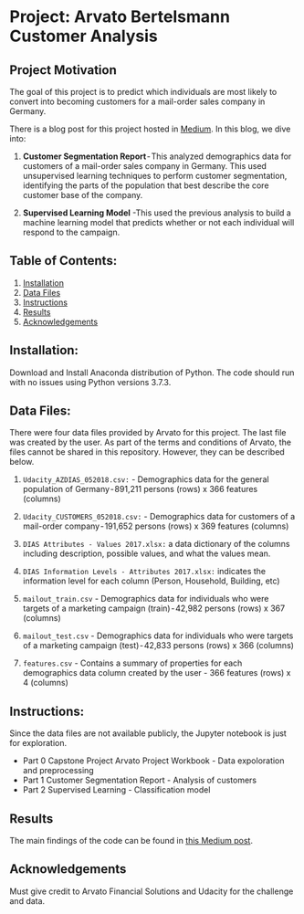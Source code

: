 # Project: Arvato Bertelsmann Customer Analysis


## Project Motivation

The goal of this project is to predict which individuals are most likely to convert into becoming customers for a mail-order sales company in Germany.

There is a blog post for this project hosted in [Medium](https://medium.com/@jt.mancilla/project-arvato-bertelsmann-customer-analysis-7a0b96d4abbe). In this blog, we dive into:

1. **Customer Segmentation Report** - This analyzed demographics data for customers of a mail-order sales company in Germany. This used unsupervised learning techniques to perform customer segmentation, identifying the parts of the population that best describe the core customer base of the company. 

2. **Supervised Learning Model** -This used the previous analysis to build a machine learning model that predicts whether or not each individual will respond to the campaign.



## Table of Contents:

1. [Installation](#installation)
2. [Data Files](#files)
3. [Instructions](#instructions)
4. [Results](#results)
5. [Acknowledgements](#acknowledgements)


## Installation: <a name="installation"></a>
Download and Install Anaconda distribution of Python. The code should run with no issues using Python versions 3.7.3.



## Data Files: <a name="files"></a>

There were four data files provided by Arvato for this project. The last file was created by the user. As part of the terms and conditions of Arvato, the files cannot be shared in this repository. However, they can be described below.

1. `Udacity_AZDIAS_052018.csv:` - Demographics data for the general population of Germany - 891,211 persons (rows) x 366 features (columns)

2. `Udacity_CUSTOMERS_052018.csv:` - Demographics data for customers of a mail-order company - 191,652 persons (rows) x 369 features (columns)

3. `DIAS Attributes - Values 2017.xlsx:` a data dictionary of the columns including description, possible values, and what the values mean.

4. `DIAS Information Levels - Attributes 2017.xlsx:` indicates the information level for each column (Person, Household, Building, etc)

5. `mailout_train.csv` - Demographics data for individuals who were targets of a marketing campaign (train) - 42,982 persons (rows) x 367 (columns)

6. `mailout_test.csv` - Demographics data for individuals who were targets of a marketing campaign (test) - 42,833 persons (rows) x 366 (columns)

7. `features.csv` - Contains a summary of properties for each demographics data column created by the user - 366 features (rows) x 4 (columns)



## Instructions: <a name="instructions"></a>

Since the data files are not available publicly, the Jupyter notebook is just for exploration. 

- Part 0 Capstone Project Arvato Project Workbook - Data expoloration and preprocessing
- Part 1 Customer Segmentation Report - Analysis of customers
- Part 2 Supervised Learning - Classification model



## Results <a name="results"></a>
The main findings of the code can be found in [this Medium post](https://medium.com/@jt.mancilla/project-arvato-bertelsmann-customer-analysis-7a0b96d4abbe).


## Acknowledgements <a name="acknowledgements"></a>

Must give credit to Arvato Financial Solutions and Udacity for the challenge and data.